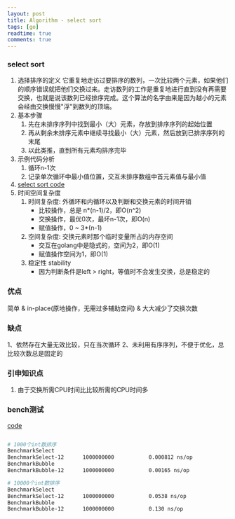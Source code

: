 ```yaml
---
layout: post
title: Algorithm - select sort
tags: [go]
readtime: true
comments: true
---
```


### select sort
1. 选择排序的定义 它重复地走访过要排序的数列，一次比较两个元素，如果他们的顺序错误就把他们交换过来。走访数列的工作是重复地进行直到没有再需要交换，也就是说该数列已经排序完成。这个算法的名字由来是因为越小的元素会经由交换慢慢"浮"到数列的顶端。
2. 基本步骤
    1. 先在未排序序列中找到最小（大）元素，存放到排序序列的起始位置　
    2. 再从剩余未排序元素中继续寻找最小（大）元素，然后放到已排序序列的末尾
    3. 以此类推，直到所有元素均排序完毕
2. 示例代码分析
    1. 循环n-1次
    2. 记录单次循环中最小值位置，交互未排序数组中首元素值与最小值
3. [select sort code](../algorithm/sort/sort_test.go)
4. 时间空间复杂度
    1. 时间复杂度: 外循环和内循环以及判断和交换元素的时间开销
        * 比较操作，总是 n*(n-1)/2，即O(n^2)
        * 交换操作，最优0次，最坏n-1次，即O(n)
        * 赋值操作，0 ~ 3*(n-1)
    2. 空间复杂度: 交换元素时那个临时变量所占的内存空间
        * 交互在golang中是隐式的，空间为2，即O(1)
        * 赋值操作空间为1，即O(1)
    3. 稳定性 stability
        * 因为判断条件是left > right，等值时不会发生交换，总是稳定的    

### 优点
简单 & in-place(原地操作，无需过多辅助空间) & 大大减少了交换次数

### 缺点
1、依然存在大量无效比较，只在当次循环
2、未利用有序序列，不便于优化，总比较次数总是固定的

### 引申知识点
1. 由于交换所需CPU时间比比较所需的CPU时间多

### bench测试
[code](../algorithm/sort/sort_test.go)

```sh

# 1000个int数排序
BenchmarkSelect
BenchmarkSelect-12    	1000000000	         0.000812 ns/op
BenchmarkBubble
BenchmarkBubble-12    	1000000000	         0.00165 ns/op

# 10000个int数排序
BenchmarkSelect
BenchmarkSelect-12    	1000000000	         0.0538 ns/op
BenchmarkBubble
BenchmarkBubble-12    	1000000000	         0.130 ns/op

```